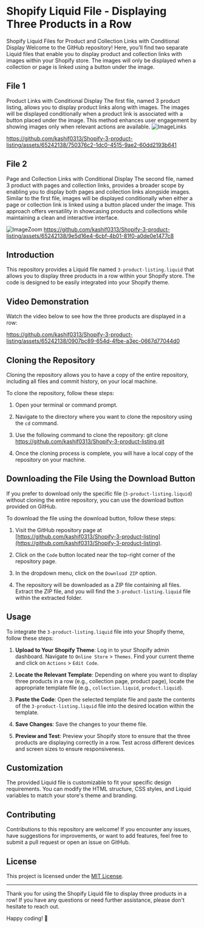# Shopify Liquid File - Displaying Three Products in a Row

Shopify Liquid Files for Product and Collection Links with Conditional Display
Welcome to the GitHub repository! Here, you'll find two separate Liquid files that enable you to display product and collection links with images within your Shopify store. The images will only be displayed when a collection or page is linked using a button under the image.

## File 1
 Product Links with Conditional Display
The first file, named 3 product listing, allows you to display product links along with images. The images will be displayed conditionally when a product link is associated with a button placed under the image. This method enhances user engagement by showing images only when relevant actions are available.
![ImageLinks](https://github.com/kashif0313/Shopify-3-product-listing/assets/65242138/f1473aa4-8dc9-4ff5-81b7-2177dfbf8974)

https://github.com/kashif0313/Shopify-3-product-listing/assets/65242138/750376c2-1dc0-4515-9ae2-60dd2193b641

## File 2
Page and Collection Links with Conditional Display
The second file, named 3 product with pages and collection links, provides a broader scope by enabling you to display both pages and collection links alongside images. Similar to the first file, images will be displayed conditionally when either a page or collection link is linked using a button placed under the image. This approach offers versatility in showcasing products and collections while maintaining a clean and interactive interface.


![ImageZoom](https://github.com/kashif0313/Shopify-3-product-listing/assets/65242138/a8f75e0d-0f1a-47e5-b7de-f5209c48590a)
https://github.com/kashif0313/Shopify-3-product-listing/assets/65242138/9e5d16e4-6cbf-4b01-81f0-a0de0e1477c8


## Introduction

This repository provides a Liquid file named `3-product-listing.liquid` that allows you to display three products in a row within your Shopify store. The code is designed to be easily integrated into your Shopify theme.

## Video Demonstration

Watch the video below to see how the three products are displayed in a row:

https://github.com/kashif0313/Shopify-3-product-listing/assets/65242138/0907bc89-654d-4fbe-a3ec-0667d77044d0



## Cloning the Repository

Cloning the repository allows you to have a copy of the entire repository, including all files and commit history, on your local machine.

To clone the repository, follow these steps:

1. Open your terminal or command prompt.

2. Navigate to the directory where you want to clone the repository using the `cd` command.

3. Use the following command to clone the repository:
git clone https://github.com/kashif0313/Shopify-3-product-listing.git

4. Once the cloning process is complete, you will have a local copy of the repository on your machine.

## Downloading the File Using the Download Button

If you prefer to download only the specific file (`3-product-listing.liquid`) without cloning the entire repository, you can use the download button provided on GitHub.

To download the file using the download button, follow these steps:

1. Visit the GitHub repository page at [https://github.com/kashif0313/Shopify-3-product-listing](https://github.com/kashif0313/Shopify-3-product-listing).

2. Click on the `Code` button located near the top-right corner of the repository page.


3. In the dropdown menu, click on the `Download ZIP` option.

4. The repository will be downloaded as a ZIP file containing all files. Extract the ZIP file, and you will find the `3-product-listing.liquid` file within the extracted folder.

## Usage

To integrate the `3-product-listing.liquid` file into your Shopify theme, follow these steps:

1. **Upload to Your Shopify Theme**: Log in to your Shopify admin dashboard. Navigate to `Online Store` > `Themes`. Find your current theme and click on `Actions` > `Edit Code`.

2. **Locate the Relevant Template**: Depending on where you want to display three products in a row (e.g., collection page, product page), locate the appropriate template file (e.g., `collection.liquid`, `product.liquid`).

3. **Paste the Code**: Open the selected template file and paste the contents of the `3-product-listing.liquid` file into the desired location within the template.

4. **Save Changes**: Save the changes to your theme file.

5. **Preview and Test**: Preview your Shopify store to ensure that the three products are displaying correctly in a row. Test across different devices and screen sizes to ensure responsiveness.

## Customization

The provided Liquid file is customizable to fit your specific design requirements. You can modify the HTML structure, CSS styles, and Liquid variables to match your store's theme and branding.

## Contributing

Contributions to this repository are welcome! If you encounter any issues, have suggestions for improvements, or want to add features, feel free to submit a pull request or open an issue on GitHub.

## License

This project is licensed under the [MIT License](LICENSE).

---

Thank you for using the Shopify Liquid file to display three products in a row! If you have any questions or need further assistance, please don't hesitate to reach out.

Happy coding! 🚀
